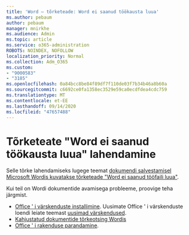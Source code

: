 ```yaml
---
title: 'Word – tõrketeade: Word ei saanud töökausta luua'
ms.author: pebaum
author: pebaum
manager: mnirkhe
ms.audience: Admin
ms.topic: article
ms.service: o365-administration
ROBOTS: NOINDEX, NOFOLLOW
localization_priority: Normal
ms.collection: Adm_O365
ms.custom:
- "9000583"
- "3185"
ms.openlocfilehash: 0a84bcc8be84f89df7f110de03f7b34b46a8b60a
ms.sourcegitcommit: c6692ce0fa1358ec3529e59ca0ecdfdea4cdc759
ms.translationtype: MT
ms.contentlocale: et-EE
ms.lasthandoff: 09/14/2020
ms.locfileid: "47657488"
---
```

# <a name="resolve-the-word-could-not-create-the-work-file-error-message"></a>Tõrketeate "Word ei saanud töökausta luua" lahendamine

Selle tõrke lahendamiseks lugege teemat [dokumendi salvestamisel Microsoft Wordis kuvatakse tõrketeade "Word ei saanud tööfaili luua"](https://docs.microsoft.com/office/troubleshoot/word/word-could-not-create-the-work-file).

Kui teil on Wordi dokumentide avamisega probleeme, proovige teha järgmist.

- [Office ' i värskenduste installimine](https://support.office.com/article/2ab296f3-7f03-43a2-8e50-46de917611c5). Uusimate Office ' i värskenduste loendi leiate teemast [uusimad värskendused](https://docs.microsoft.com/officeupdates/office-updates-msi).
- [Kahjustatud dokumentide tõrkeotsing Wordis](https://docs.microsoft.com/office/troubleshoot/word/damaged-documents-in-word)
- [Office ' i rakenduse parandamine](https://support.office.com/Article/Repair-an-Office-application-7821d4b6-7c1d-4205-aa0e-a6b40c5bb88b).